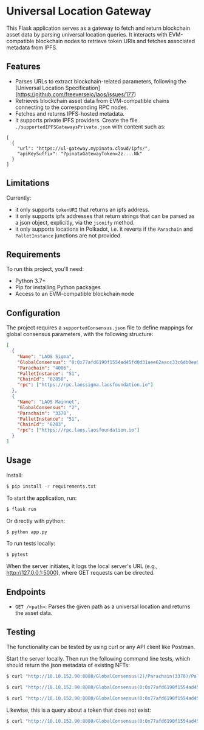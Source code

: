 # Universal Location Gateway

This Flask application serves as a gateway to fetch and return blockchain asset data by parsing universal location queries. It interacts with EVM-compatible blockchain nodes to retrieve token URIs and fetches associated metadata from IPFS.

## Features

- Parses URLs to extract blockchain-related parameters, following the [Universal Location Specification] (https://github.com/freeverseio/laos/issues/177)
- Retrieves blockchain asset data from EVM-compatible chains connecting to the corresponding RPC nodes.
- Fetches and returns IPFS-hosted metadata.
- It supports private IPFS providers. Create the file `./supportedIPFSGatewaysPrivate.json` with content such as:

```
[
  {
    "url": "https://ul-gateway.mypinata.cloud/ipfs/",
    "apiKeySuffix": "?pinataGatewayToken=2z....Nk"
  }
]
```

## Limitations

Currently:
- it only supports `tokenURI` that returns an ipfs address.
- it only supports ipfs addresses that return strings that can be parsed as a json object, explicitly, via the `jsonify` method.
- it only supports locations in Polkadot, i.e. it reverts if the `Parachain` and `PalletInstance` junctions are not provided.

## Requirements

To run this project, you'll need:

- Python 3.7+
- Pip for installing Python packages
- Access to an EVM-compatible blockchain node


## Configuration
The project requires a `supportedConsensus.json` file to define mappings for global consensus parameters, with the following structure:

```json
[
  {
    "Name": "LAOS Sigma",
    "GlobalConsensus": "0:0x77afd6190f1554ad45fd0d31aee62aacc33c6db0ea801129acb813f913e0764f",
    "Parachain": "4006",
    "PalletInstance": "51",
    "ChainId": "62850",
    "rpc": ["https://rpc.laossigma.laosfoundation.io"]
  },
  {
    "Name": "LAOS Mainnet",
    "GlobalConsensus": "2",
    "Parachain": "3370",
    "PalletInstance": "51",
    "ChainId": "6283",
    "rpc": ["https://rpc.laos.laosfoundation.io"]
  }
]
```

## Usage
Install:
```bash
$ pip install -r requirements.txt
```

To start the application, run:

```bash
$ flask run
```

Or directly with python:
```bash
$ python app.py
```

To run tests locally:
```bash
$ pytest
```

When the server initiates, it logs the local server's URL (e.g., http://127.0.0.1:5000), where GET requests can be directed.


## Endpoints
- `GET /<path>`: Parses the given path as a universal location and returns the asset data.

## Testing
The functionality can be tested by using curl or any API client like Postman.

Start the server locally. Then run the following command line tests, which should return the json metadata of existing NFTs:
```bash
$ curl "http://10.10.152.90:8080/GlobalConsensus(2)/Parachain(3370)/PalletInstance(51)/AccountKey20(0xFffFFFFFFfFfFFFFfFFfFFFe0000000000000000)/GeneralKey(4046614996555278700417118163670322946781784547715)"

$ curl "http://10.10.152.90:8080/GlobalConsensus(0:0x77afd6190f1554ad45fd0d31aee62aacc33c6db0ea801129acb813f913e0764f)/Parachain(4006)/PalletInstance(51)/AccountKey20(0xfffffffffffffffffffffffe000000000000007b)/GeneralKey(1816828245772543144481346997133324732024448676966294077)"

$ curl "http://10.10.152.90:8080/GlobalConsensus(0:0x77afd6190f1554ad45fd0d31aee62aacc33c6db0ea801129acb813f913e0764f)/Parachain(4006)/PalletInstance(51)/AccountKey20(0xfffffffffffffffffffffffe000000000000007b)/GeneralKey(1820218929571150839251579545945226508630050440465998397)"
```
Likewise, this is a query about a token that does not exist:
```bash
$ curl "http://10.10.152.90:8080/GlobalConsensus(0:0x77afd6190f1554ad45fd0d31aee62aacc33c6db0ea801129acb813f913e0764f)/Parachain(4006)/PalletInstance(51)/AccountKey20(0xfffffffffffffffffffffffe000000000000007b)/GeneralKey(14320218929571150839251579545945226508630050440465998397)"
```

